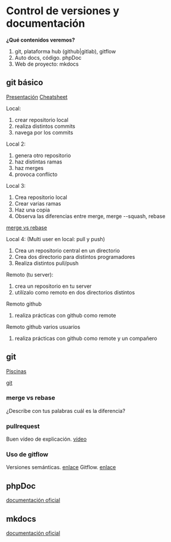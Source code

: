 # Control de versiones y documentación

**¿Qué contenidos veremos?**

1. git, plataforma hub (github|gitlab), gitflow
2. Auto docs, código. phpDoc
3. Web de proyecto: mkdocs

## git básico

[Presentación](https://prezi.com/pe4lnopia-fq/git-presentacion/)
[Cheatsheet](github-git-cheat-sheet.pdf)

Local:

1. crear repositorio local
2. realiza distintos commits
3. navega por los commits

Local 2:

1. genera otro repositorio
2. haz distintas ramas
3. haz merges
4. provoca conflicto


Local 3:

1. Crea repositorio local
2. Crear varias ramas 
3. Haz una copia
4. Observa las diferencias entre merge, merge --squash, rebase

[merge vs rebase](https://www.atlassian.com/git/tutorials/merging-vs-rebasing)

Local 4: (Multi user en local: pull y push)

1. Crea un repositorio central en un directorio
2. Crea dos directorio para distintos programadores
3. Realiza distintos pull/push

Remoto (tu server):

1. crea un repositorio en tu server
2. utilízalo como remoto en dos directorios distintos

Remoto github

1. realiza prácticas con github como remote

Remoto github varios usuarios

1. realiza prácticas con github como remote y un compañero

## git

[Piscinas](https://www.youtube.com/watch?v=7DGMqdgZhP4&ab_channel=Superjavi83)

[git](https://vimeo.com/82408340)

### merge vs rebase

¿Describe con tus palabras cuál es la diferencia?

### pullrequest

Buen vídeo de explicación. [vídeo](https://www.youtube.com/watch?v=Zqft6yNRuNs&ab_channel=codigofacilito)

### Uso de gitflow

Versiones semánticas. [enlace](https://semver.org/lang/es/)
Gitflow. [enlace](https://danielkummer.github.io/git-flow-cheatsheet/)

## phpDoc

[documentación oficial](https://www.phpdoc.org/)

## mkdocs

[documentación oficial](https://www.mkdocs.org/)